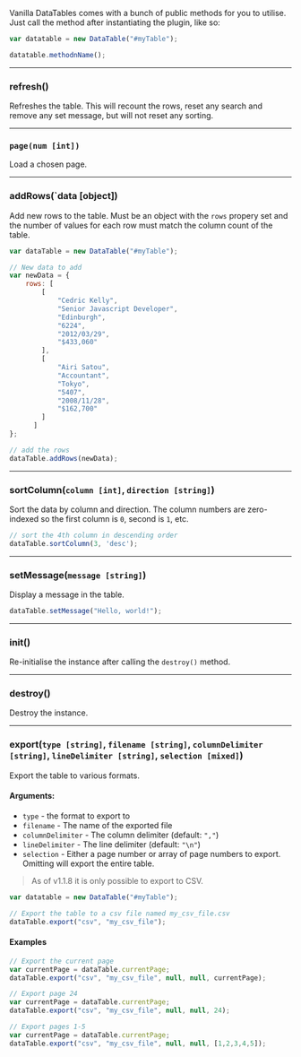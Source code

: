 Vanilla DataTables comes with a bunch of public methods for you to utilise. Just call the method after instantiating the plugin, like so:

```javascript
var datatable = new DataTable("#myTable");

datatable.methodnName();
```

---

### refresh()

Refreshes the table. This will recount the rows, reset any search and remove any set message, but will not reset any sorting.

---

### `page(num [int])`

Load a chosen page.

---

### addRows(`data [object])
Add new rows to the table. Must be an object with the `rows` propery set and the number of values for each row must match the column count of the table.

```javascript
var dataTable = new DataTable("#myTable");

// New data to add
var newData = {
	rows: [
		[
            "Cedric Kelly",
            "Senior Javascript Developer",
            "Edinburgh",
            "6224",
            "2012/03/29",
            "$433,060"
        ],
        [
            "Airi Satou",
            "Accountant",
            "Tokyo",
            "5407",
            "2008/11/28",
            "$162,700"
        ]
      ]
};

// add the rows
dataTable.addRows(newData);
```

---

### sortColumn(`column [int]`, `direction [string]`)
Sort the data by column and direction. The column numbers are zero-indexed so the first column is `0`, second is `1`, etc.


```javascript
// sort the 4th column in descending order
dataTable.sortColumn(3, 'desc');
```

---

### setMessage(`message [string]`)
Display a message in the table.

```javascript
dataTable.setMessage("Hello, world!");
```

---

### init()
Re-initialise the instance after calling the `destroy()` method.

---

### destroy()
Destroy the instance.

---

### export(`type [string]`, `filename [string]`, `columnDelimiter [string]`, `lineDelimiter [string]`, `selection [mixed]`)
Export the table to various formats.

#### Arguments:

* `type` - the format to export to
* `filename` - The name of the exported file
* `columnDelimiter` - The column delimiter (default: `","`)
* `lineDelimiter` - The line delimiter (default: `"\n"`)
* `selection` - Either a page number or array of page numbers to export. Omitting will export the entire table.


> As of v1.1.8 it is only possible to export to CSV.


```javascript
var datatable = new DataTable("#myTable");

// Export the table to a csv file named my_csv_file.csv
dataTable.export("csv", "my_csv_file");
```

#### Examples

```javascript
// Export the current page
var currentPage = dataTable.currentPage;
dataTable.export("csv", "my_csv_file", null, null, currentPage);
```

```javascript
// Export page 24
var currentPage = dataTable.currentPage;
dataTable.export("csv", "my_csv_file", null, null, 24);
```

```javascript
// Export pages 1-5
var currentPage = dataTable.currentPage;
dataTable.export("csv", "my_csv_file", null, null, [1,2,3,4,5]);
```
